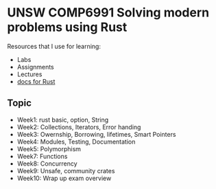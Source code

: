 # UNSW COMP6991 Solving modern problems using Rust

Resources that I use for learning:

- Labs
- Assignments
- Lectures
- [docs for Rust](https://doc.rust-lang.org/std/) 


## Topic 
- Week1: rust basic, option, String 
- Week2: Collections, Iterators, Error handing
- Week3: Owernship, Borrowing, lifetimes, Smart Pointers
- Week4: Modules, Testing, Documentation
- Week5: Polymorphism
- Week7: Functions
- Week8: Concurrency
- Week9: Unsafe, community crates
- Week10: Wrap up exam overview
